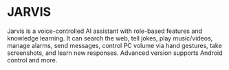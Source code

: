 # JARVIS
Jarvis is a voice-controlled AI assistant with role-based features and knowledge learning. It can search the web, tell jokes, play music/videos, manage alarms, send messages, control PC volume via hand gestures, take screenshots, and learn new responses. Advanced version supports Android control and more.
